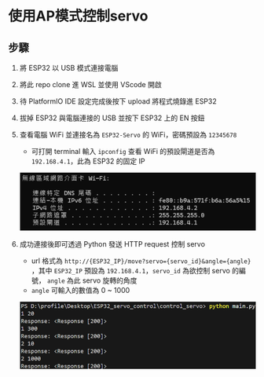 # 使用AP模式控制servo
## 步驟
1. 將 ESP32 以 USB 模式連接電腦

2. 將此 repo clone 進 WSL 並使用 VScode 開啟

3. 待 PlatformIO IDE 設定完成後按下 upload 將程式燒錄進 ESP32

4. 拔掉 ESP32 與電腦連接的 USB 並按下 ESP32 上的 EN 按鈕

5. 查看電腦 WiFi 並連接名為 ```ESP32-Servo``` 的 WiFi，密碼預設為 ```12345678```
    - 可打開 terminal 輸入 ```ipconfig``` 查看 WiFi 的預設閘道是否為 ```192.168.4.1```，此為 ESP32 的固定 IP

    ![ipconfig](https://github.com/Steven0811/ESP32_servo_control/blob/AP_connection_control/.github/assets/ipconfig.png)

6. 成功連接後即可透過 Python 發送 HTTP request 控制 servo
    - url 格式為 ```http://{ESP32_IP}/move?servo={servo_id}&angle={angle}``` ，其中 ```ESP32_IP``` 預設為 ```192.168.4.1```，```servo_id``` 為欲控制 servo 的編號， ```angle``` 為此 servo 旋轉的角度
    - ```angle``` 可輸入的數值為 0 ~ 1000
    
    ![result](https://github.com/Steven0811/ESP32_servo_control/blob/AP_connection_control/.github/assets/result.png)